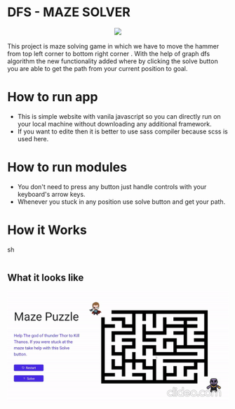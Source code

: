 # DFS - MAZE SOLVER

<p align="center">
  <img src="graph.png">
</p>


This project is maze solving game in which we have to move the hammer from top left corner to bottom right corner . With the help of graph dfs algorithm the new functionality added where by clicking the solve button you are able to get the path from your current position to goal.


# How to run app 

 * This is simple website with vanila javascript so you can directly run on your local machine without downloading any additional framework.
 * If you want to edite then it is better to use sass compiler because scss is used here. 

# How to run modules

* You don't need to press any button just handle controls with your keyboard's arrow keys.
* Whenever you stuck in any position use solve button and get your path.


# How it Works
sh
```

```

## What it looks like

<p align="center">
  <img src="dfs.gif">
</p>
  
